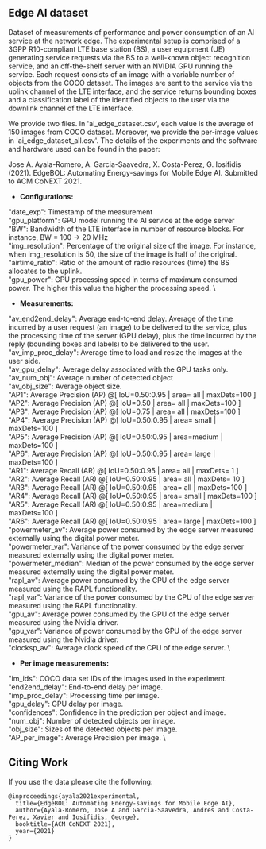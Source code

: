 ## Edge AI dataset 


Dataset of measurements of performance and power consumption of an AI service at the network edge. The experimental setup is comprised of a 3GPP R10-compliant LTE base station (BS), a user equipment (UE) generating service requests via the BS to a well-known object recognition service, and an off-the-shelf server with an NVIDIA GPU running the service. Each request consists of an image with a variable number of objects from the COCO dataset. The images are sent to the service via the uplink channel of the LTE interface, and the service returns bounding boxes and a classification label of the identified objects to the user via the downlink channel of the LTE interface. 

We provide two files. In 'ai_edge_dataset.csv', each value is the average of 150 images from COCO dataset. Moreover, we provide the per-image values in 'ai_edge_dataset_all.csv'. The details of the experiments and the software and hardware used can be found in the paper:

Jose A. Ayala-Romero, A. Garcia-Saavedra, X. Costa-Perez, G. Iosifidis (2021). EdgeBOL: Automating Energy-savings for Mobile Edge AI. Submitted to ACM CoNEXT 2021.



- **Configurations:**

"date_exp": Timestamp of the measurement \
"gpu_platform": GPU model running the AI service at the edge server \
"BW": Bandwidth of the LTE interface in number of resource blocks. For instance, BW = 100 -> 20 MHz \
"img_resolution": Percentage of the original size of the image. For instance, when img_resolution is 50, the size of the image is half of the original. \
"airtime_ratio": Ratio of the amount of radio resources (time) the BS allocates to the uplink. \
"gpu_power": GPU processing speed in terms of maximum consumed power. The higher this value the higher the processing speed. \


- **Measurements:**

"av_end2end_delay": Average end-to-end delay. Average of the time incurred by a user request (an image) to be delivered to the service, plus the processing time of the server (GPU delay), plus the time incurred by the reply (bounding boxes and labels) to be delivered to the user. \
"av_imp_proc_delay": Average time to load and resize the images at the user side. \
"av_gpu_delay": Average delay associated with the GPU tasks only. \
"av_num_obj": Average number of detected object \
"av_obj_size": Average object size. \
"AP1": Average Precision  (AP) @\[ IoU=0.50:0.95 | area=   all | maxDets=100 \] \
"AP2": Average Precision  (AP) @\[ IoU=0.50      | area=   all | maxDets=100 \] \
"AP3": Average Precision  (AP) @\[ IoU=0.75      | area=   all | maxDets=100 \] \
"AP4": Average Precision  (AP) @\[ IoU=0.50:0.95 | area= small | maxDets=100 \] \
"AP5": Average Precision  (AP) @\[ IoU=0.50:0.95 | area=medium | maxDets=100 \] \
"AP6": Average Precision  (AP) @\[ IoU=0.50:0.95 | area= large | maxDets=100 \] \
"AR1": Average Recall     (AR) @\[ IoU=0.50:0.95 | area=   all | maxDets=  1 \] \
"AR2": Average Recall     (AR) @\[ IoU=0.50:0.95 | area=   all | maxDets= 10 \] \
"AR3": Average Recall     (AR) @\[ IoU=0.50:0.95 | area=   all | maxDets=100 \] \
"AR4": Average Recall     (AR) @\[ IoU=0.50:0.95 | area= small | maxDets=100 \] \
"AR5": Average Recall     (AR) @\[ IoU=0.50:0.95 | area=medium | maxDets=100 \] \
"AR6": Average Recall     (AR) @\[ IoU=0.50:0.95 | area= large | maxDets=100 \] \
"powermeter_av": Average power consumed by the edge server measured externally using the digital power meter. \
"powermeter_var":  Variance of the power consumed by the edge server measured externally using the digital power meter. \
"powermeter_median": Median of the power consumed by the edge server measured externally using the digital power meter. \
"rapl_av": Average power consumed by the CPU of the edge server measured using the RAPL functionality. \
"rapl_var": Variance of the power consumed by the CPU of the edge server measured using the RAPL functionality. \
"gpu_av": Average power consumed by the GPU of the edge server measured using the Nvidia driver. \
"gpu_var": Variance of power consumed by the GPU of the edge server measured using the Nvidia driver. \
"clocksp_av": Average clock speed of the CPU of the edge server. \



- **Per image measurements:**

"im_ids": COCO data set IDs of the images used in the experiment. \
"end2end_delay": End-to-end delay per image. \
"imp_proc_delay": Processing time per image. \
"gpu_delay": GPU delay per image. \
"confidences": Confidence in the prediction per object and image. \
"num_obj": Number of detected objects per image. \
"obj_size": Sizes of the detected objects per image. \
"AP_per_image": Average Precision per image. \




## Citing Work
If you use the data please cite the following:
```
@inproceedings{ayala2021experimental,
  title={EdgeBOL: Automating Energy-savings for Mobile Edge AI},
  author={Ayala-Romero, Jose A and Garcia-Saavedra, Andres and Costa-Perez, Xavier and Iosifidis, George},
  booktitle={ACM CoNEXT 2021},
  year={2021}
}
```



